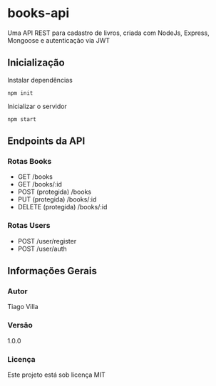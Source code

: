 # books-api
Uma API REST para cadastro de livros, criada com NodeJs, Express, Mongoose e autenticação via JWT


## Inicialização
Instalar dependências
```
npm init
```
Inicializar o servidor
```
npm start
```

## Endpoints da API

### Rotas Books
- GET /books
- GET /books/:id
- POST (protegida) /books
- PUT (protegida) /books/:id
- DELETE (protegida) /books/:id

### Rotas Users
- POST /user/register
- POST /user/auth

## Informações Gerais
### Autor
Tiago Villa

### Versão
1.0.0

### Licença
Este projeto está sob licença MIT
